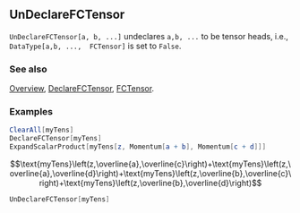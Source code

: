 ## UnDeclareFCTensor

`UnDeclareFCTensor[a, b, ...]` undeclares `a,b, ...` to be tensor heads, i.e., `DataType[a,b, ...,  FCTensor]` is set to `False`.

### See also

[Overview](Extra/FeynCalc.md), [DeclareFCTensor](DeclareFCTensor.md), [FCTensor](FCTensor.md).

### Examples

```mathematica
ClearAll[myTens]
DeclareFCTensor[myTens]
ExpandScalarProduct[myTens[z, Momentum[a + b], Momentum[c + d]]]
```

$$\text{myTens}\left(z,\overline{a},\overline{c}\right)+\text{myTens}\left(z,\overline{a},\overline{d}\right)+\text{myTens}\left(z,\overline{b},\overline{c}\right)+\text{myTens}\left(z,\overline{b},\overline{d}\right)$$

```mathematica
UnDeclareFCTensor[myTens]
```
